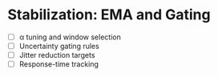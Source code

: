 # Stabilization: EMA and Gating

- [ ] α tuning and window selection
- [ ] Uncertainty gating rules
- [ ] Jitter reduction targets
- [ ] Response-time tracking

